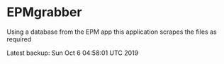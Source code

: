 # EPMgrabber
Using a database from the EPM app this application scrapes the files as required


Latest backup: Sun Oct 6 04:58:01 UTC 2019
